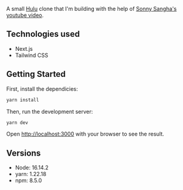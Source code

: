 A small [Hulu](<[Hulu](https://www.hulu.com/welcome?orig_referrer=https%3A%2F%2Fwww.google.com%2F)>) clone that I'm building with the help of [Sonny Sangha's youtube video](https://www.youtube.com/watch?v=MqDlsjc8GLo&t=3s&ab_channel=SonnySangha).

## Technologies used

- Next.js
- Tailwind CSS

## Getting Started

First, install the dependicies:

```bash
yarn install
```

Then, run the development server:

```bash
yarn dev
```

Open [http://localhost:3000](http://localhost:3000) with your browser to see the result.

## Versions

- Node: 16.14.2
- yarn: 1.22.18
- npm: 8.5.0
